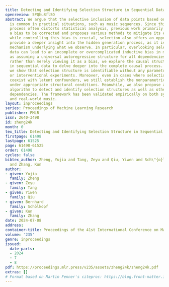 ```yaml
---
title: Detecting and Identifying Selection Structure in Sequential Data
openreview: 5PQhu8flSO
abstract: We argue that the selective inclusion of data points based on latent objectives
  is common in practical situations, such as music sequences. Since this selection
  process often distorts statistical analysis, previous work primarily views it as
  a bias to be corrected and proposes various methods to mitigate its effect. However,
  while controlling this bias is crucial, selection also offers an opportunity to
  provide a deeper insight into the hidden generation process, as it is a fundamental
  mechanism underlying what we observe. In particular, overlooking selection in sequential
  data can lead to an incomplete or overcomplicated inductive bias in modeling, such
  as assuming a universal autoregressive structure for all dependencies. Therefore,
  rather than merely viewing it as a bias, we explore the causal structure of selection
  in sequential data to delve deeper into the complete causal process. Specifically,
  we show that selection structure is identifiable without any parametric assumptions
  or interventional experiments. Moreover, even in cases where selection variables
  coexist with latent confounders, we still establish the nonparametric identifiability
  under appropriate structural conditions. Meanwhile, we also propose a provably correct
  algorithm to detect and identify selection structures as well as other types of
  dependencies. The framework has been validated empirically on both synthetic data
  and real-world music.
layout: inproceedings
series: Proceedings of Machine Learning Research
publisher: PMLR
issn: 2640-3498
id: zheng24k
month: 0
tex_title: Detecting and Identifying Selection Structure in Sequential Data
firstpage: 61498
lastpage: 61525
page: 61498-61525
order: 61498
cycles: false
bibtex_author: Zheng, Yujia and Tang, Zeyu and Qiu, Yiwen and Sch\"{o}lkopf, Bernhard
  and Zhang, Kun
author:
- given: Yujia
  family: Zheng
- given: Zeyu
  family: Tang
- given: Yiwen
  family: Qiu
- given: Bernhard
  family: Schölkopf
- given: Kun
  family: Zhang
date: 2024-07-08
address:
container-title: Proceedings of the 41st International Conference on Machine Learning
volume: '235'
genre: inproceedings
issued:
  date-parts:
  - 2024
  - 7
  - 8
pdf: https://proceedings.mlr.press/v235/assets/zheng24k/zheng24k.pdf
extras: []
# Format based on Martin Fenner's citeproc: https://blog.front-matter.io/posts/citeproc-yaml-for-bibliographies/
---
```


